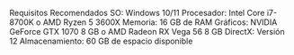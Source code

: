 Requisitos Recomendados
SO: Windows 10/11
Procesador: Intel Core i7-8700K o AMD Ryzen 5 3600X
Memoria: 16 GB de RAM
Gráficos: NVIDIA GeForce GTX 1070 8 GB o AMD Radeon RX Vega 56 8 GB
DirectX: Versión 12
Almacenamiento: 60 GB de espacio disponible
